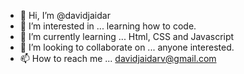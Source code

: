 - 👋 Hi, I’m @davidjaidar
- 👀 I’m interested in ... learning how to code.
- 🌱 I’m currently learning ... Html, CSS and Javascript
- 💞️ I’m looking to collaborate on ... anyone interested.
- 📫 How to reach me ... davidjaidarv@gmail.com

<!---
davidjaidar/davidjaidar is a ✨ special ✨ repository because its `README.md` (this file) appears on your GitHub profile.
You can click the Preview link to take a look at your changes.
--->
